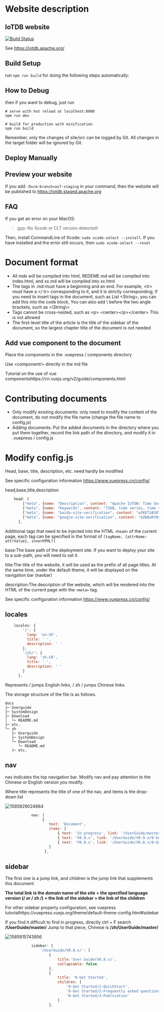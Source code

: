 <!--

    Licensed to the Apache Software Foundation (ASF) under one
    or more contributor license agreements.  See the NOTICE file
    distributed with this work for additional information
    regarding copyright ownership.  The ASF licenses this file
    to you under the Apache License, Version 2.0 (the
    "License"); you may not use this file except in compliance
    with the License.  You may obtain a copy of the License at
    
        http://www.apache.org/licenses/LICENSE-2.0
    
    Unless required by applicable law or agreed to in writing,
    software distributed under the License is distributed on an
    "AS IS" BASIS, WITHOUT WARRANTIES OR CONDITIONS OF ANY
    KIND, either express or implied.  See the License for the
    specific language governing permissions and limitations
    under the License.

-->

# Website description

## IoTDB website

[![Build Status](https://builds.apache.org/view/I/view/IoTDB/job/IoTDB%20Website/badge/icon)](https://builds.apache.org/view/I/view/IoTDB/job/IoTDB%20Website/)

See https://iotdb.apache.org/

## Build Setup


run `npm run build` for doing the following steps automatically:


## How to Debug

then if you want to debug, just run 

```
# serve with hot reload at localhost:8080
npm run dev

# build for production with minification
npm run build
```

Remember, only the changes of site/src can be logged by Git. 
All changes in the target folder will be ignored by Git.

## Deploy Manually



## Preview your website

If you add `-Dscm-branch=asf-staging` in your command, then the website will be published to https://iotdb.staged.apache.org


## FAQ

If you get an error on your MacOS:

> gyp: No Xcode or CLT version detected! 

Then, install CommandLine of Xcode: `sudo xcode-select --install`.
If you have installed and the error still occurs, then `sudo xcode-select --reset`

# Document format

- All mds will be compiled into html, REDEME.md will be compiled into index.html, and xx.md will be compiled into xx.html
- The tags in .md must have a beginning and an end. For example, \<tr> must have a \</ tr> corresponding to it, and it is strictly corresponding; if you need to insert tags in the document, such as List \<String>, you can add this into the code block, You can also add \ before the two  angle brackets, such as \<\\String\\>
- Tags cannot be cross-nested, such as \<p> \<center>\</p>\</center> This is not allowed
- The first-level title of the article is the title of the sidebar of the document, so the largest chapter title of the document is not needed

## Add vue component to the document

Place the components in the .vuepress / components directory

Use \<component/> directly in the md file

Tutorial on the use of vue componentshttps://cn.vuejs.org/v2/guide/components.html

# Contributing documents

- Only modify existing documents: only need to modify the content of the document, do not modify the file name (change the file name to config.js)
- Adding documents: Put the added documents in the directory where you put them together, record the link path of the directory, and modify it in .vuepress / config.js

# Modify config.js

Head, base, title, description, etc. need hardly be modified

See specific configuration information https://www.vuepress.cn/config/

 head,base,title,description

```js
    head: [
		["meta", {name: "Description", content: "Apache IoTDB: Time Series Database for IoT"}],
        ["meta", {name: "Keywords", content: "TSDB, time series, time series database, IoTDB, IoT database, IoT data management,时序数据库, 时间序列管理, IoTDB, 物联网数据库, 实时数据库, 物联网数据管理, 物联网数据"}],
        ["meta", {name: "baidu-site-verification", content: "wfKETzB3OT"}],
        ["meta", {name: "google-site-verification", content: "mZWAoRY0yj_HAr-s47zHCGHzx5Ju-RVm5wDbPnwQYFo"}],
      ],
```

Additional tags that need to be injected into the HTML `<head>` of the current page, each tag can be specified in the format of `[tagName, {attrName: attrValue}, innerHTML?]`

base:The base path of the deployment site. If you want to deploy your site to a sub-path, you will need to set it.

title:The title of the website, it will be used as the prefix of all page titles. At the same time, under the default theme, it will be displayed on the navigation bar (navbar)

description:The description of the website, which will be rendered into the HTML of the current page with the `<meta>` tag.

See specific configuration information https://www.vuepress.cn/config/

## locales

```js
	locales: {
		'/': {
		  lang: 'en-US', 
		  title: ' ',
		  description: ' '
		},
		'/zh/': {
		  lang: 'zh-CN',
		  title: ' ',
		  description: ' '
		}
	  },
```

Represents / jumps English links, / zh / jumps Chinese links.

The storage structure of the file is as follows.

```
docs
├─ Userguide
├─ SystemDesign
├─ Download
│  └─ README.md
├─ etc.
└─ zh
   ├─ Userguide
   ├─ SystemDesign
   └─ Download
      └─ README.md
   ├─ etc.
```

## nav

nav indicates the top navigation bar. Modify nav and pay attention to the Chinese or English version you modify.

Where title represents the title of one of the nav, and items is the drop-down list

![1585829024864](https://user-images.githubusercontent.com/37333508/78358190-57d8ad80-75e5-11ea-87cb-48da2eb5383a.png)

```js
			nav: [
				 {
					text: 'Document',
					items: [
						{ text: 'In progress', link: '/UserGuide/master/0-Get Started/1-QuickStart' },
						{ text: 'V0.9.x', link: '/UserGuide/V0.9.x/0-Get Started/1-QuickStart' },
					    { text: 'V0.8.x', link: '/UserGuide/V0.8.x/0-Get Started/1-QuickStart'},
					]
				  },
```

## sidebar

The first one is a jump link, and children is the jump link that supplements this document

**The total link is the domain name of the site + the specified language version (/ or / zh /) + the link of the sidebar + the link of the children**

For other sidebar property configuration, see vuepress tutorialhttps://vuepress.vuejs.org/theme/default-theme-config.html#sidebar

If you find it difficult to find in progress, directly ctrl + F search **/UserGuide/master/** Jump to that piece, Chinese is **/zh/UserGuide/master/**

![1585915743956](https://user-images.githubusercontent.com/37333508/78359162-121ce480-75e7-11ea-87ab-7ab61d5cda39.png)

```js
			sidebar: {
				'/UserGuide/V0.8.x/': [
					{
						title:'User Guide(V0.8.x)',
						collapsable: false,
					},
					{
						title: '0-Get Started',
						children: [
							'0-Get Started/1-QuickStart',
							'0-Get Started/2-Frequently asked questions',
							'0-Get Started/3-Publication'
						]
					},
```



